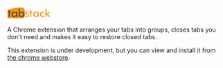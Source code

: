 <img src="./chrome-ext--tab-stack/images/title.png" width="20%">

A Chrome extension that arranges your tabs into groups, closes tabs you don't need and makes it easy to restore closed tabs.


This extension is under development, but you can view and install it from <a href="https://chrome.google.com/webstore/detail/tab-stack/agjealbfpkdojoonkdjchophopohpaco">the chrome webstore</a>.

